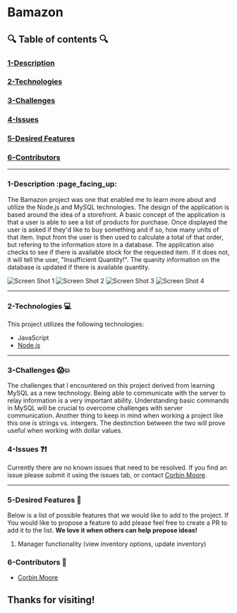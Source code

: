 <!-- This is a basic template for ReadMe files -->

# Bamazon

  

## :mag: Table of contents :mag:

  

### [1-Description](https://github.com/corbinmoore27/bamazon#Description)
### [2-Technologies](https://github.com/corbinmoore27/bamazon#Technologies)
### [3-Challenges](https://github.com/corbinmoore27/bamazon#Challenges)
### [4-Issues](https://github.com/corbinmoore27/bamazon#Issues)
### [5-Desired Features](https://github.com/corbinmoore27/bamazon#Desired-Features)
### [6-Contributors](https://github.com/corbinmoore27/bamazon#Contributors)

 ---

### 1-Description :page\_facing\_up:

The Bamazon project was one that enabled me to learn more about and utilize the Node.js and MySQL technologies. The design of the application is based around the idea of a storefront. A basic concept of the application is that a user is able to see a list of products for purchase. Once displayed the user is asked if they'd like to buy something and if so, how many units of that item. Input from the user is then used to calculate a total of that order, but refering to the information store in a database. The application also checks to see if there is available stock for the requested item. If it does not, it will tell the user, "Insufficient Quantity!". The quanity information on the database is updated if there is available quantity.

![Screen Shot 1](https://user-images.githubusercontent.com/32530436/38963478-6d69c8fe-432f-11e8-85f0-575a8815a382.png)
![Screen Shot 2](https://github.com/corbinmoore27/bamazon/master/Images/ScreenShot2)
![Screen Shot 3](https://github.com/corbinmoore27/bamazon/master/Images/ScreenShot3)
![Screen Shot 4](https://github.com/corbinmoore27/bamazon/master/Images/ScreenShot4)


---


### 2-Technologies  :computer:

  This project utilizes the following technologies:


- JavaScript
- [Node.js](https://nodejs.org/en/)

---

### 3-Challenges :scream::boom:

  The challenges that I encountered on this project derived from learning MySQL as a new technology. Being able to communicate with the server to relay information is a very important ability. Understanding basic commands in MySQL will be crucial to overcome challenges with server communication. Another thing to keep in mind when working a project like this one is strings vs. intergers. The destinction between the two will prove useful when working with dollar values.

### 4-Issues :question::exclamation:

  Currently there are no known issues that need to be resolved. If you find an issue please submit it using the issues tab, or contact [Corbin Moore](https://github.com/corbinmoore27/).

---

### 5-Desired Features :star2:

  Below is a list of possible features that we would like to add to the project. If You would like to propose a feature to add please feel free to create a PR to add it to the list. **We love it when others can help propose ideas!**

1.	Manager functionality (view inventory options, update inventory)

### 6-Contributors :raised_hands:

- [Corbin Moore](https://github.com/corbinmoore27/)

## Thanks for visiting!